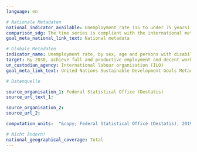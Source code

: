 ```yaml
---
language: en

# Nationale Metadaten
national_indicator_available: Unemployment rate (15 to under 75 years)
comparison_sdg: The time series is compliant with the international metadata description. Up to now, data are not available for the disaggregation dimension “persons with disabilities”.
goal_meta_national_link_text: National metadata

# Globale Metadaten
indicator_name: Unemployment rate, by sex, age and persons with disabilities
target: By 2030, achieve full and productive employment and decent work for all women and men, including for young people and persons with disabilities, and equal pay for work of equal value
un_custodian_agency: International labour organization (ILO)
goal_meta_link_text: United Nations Sustainable Development Goals Metadata

# Datenquelle

source_organisation_1: Federal Statistical Office (Destatis)
source_url_text_1:

source_organisation_2:
source_url_2:

computation_units:  "&copy; Federal Statistical Office (Destatis), 2019"

# Nicht ändern!
national_geographical_coverage: Total
---
```

